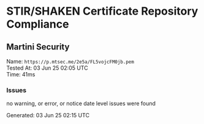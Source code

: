 # STIR/SHAKEN Certificate Repository Compliance

## Martini Security

Name: `https://p.mtsec.me/2e5a/FL5vojcFM0jb.pem`\
Tested At: 03 Jun 25 02:05 UTC\
Time: 41ms

### Issues

no warning, or error, or notice date level issues were found

Generated: 03 Jun 25 02:15 UTC